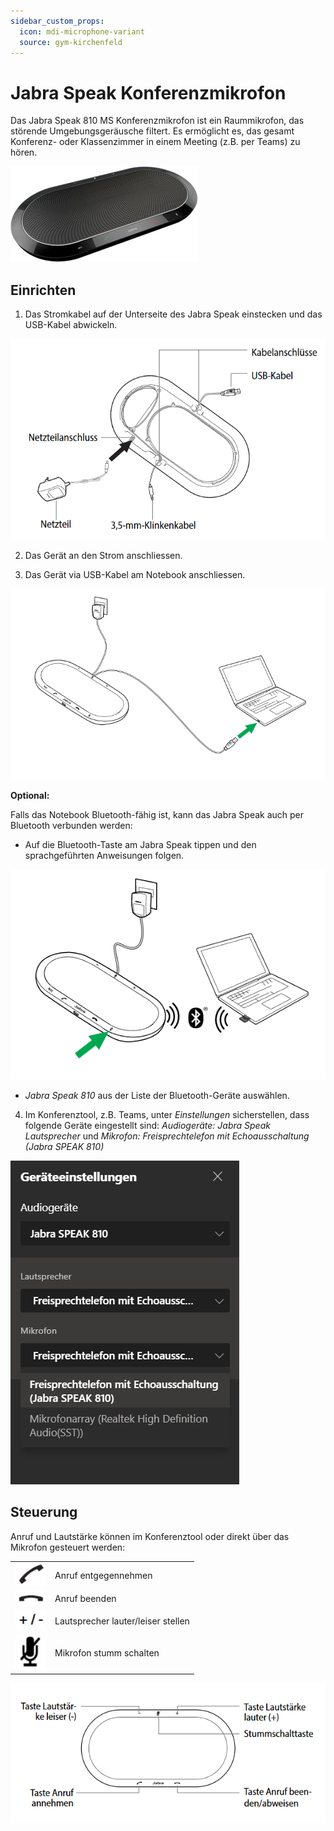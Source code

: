 ```yaml
---
sidebar_custom_props:
  icon: mdi-microphone-variant
  source: gym-kirchenfeld
---
```


#  Jabra Speak Konferenzmikrofon


Das Jabra Speak 810 MS Konferenzmikrofon ist ein Raummikrofon, das störende Umgebungsgeräusche filtert. Es ermöglicht es, das gesamt Konferenz- oder Klassenzimmer in einem Meeting (z.B. per Teams) zu hören. 

![](./images/jabra-1.png)

## Einrichten

1. Das Stromkabel auf der Unterseite des Jabra Speak einstecken und das USB-Kabel abwickeln.

![](./images/jabra-2.png)


2. Das Gerät an den Strom anschliessen.

3. Das Gerät via USB-Kabel am Notebook anschliessen.

![](./images/jabra-3.png)


**Optional:**

Falls das Notebook Bluetooth-fähig ist, kann das Jabra Speak auch per Bluetooth verbunden werden:

* Auf die Bluetooth-Taste am Jabra Speak tippen und den sprachgeführten Anweisungen folgen.

![](./images/jabra-4.png)

* _Jabra Speak 810_ aus der Liste der Bluetooth-Geräte auswählen.

4. Im Konferenztool, z.B. Teams, unter _Einstellungen_ sicherstellen, dass folgende Geräte eingestellt sind:
_Audiogeräte:_ _Jabra Speak_ 
_Lautsprecher_ und _Mikrofon:_ _Freisprechtelefon mit Echoausschaltung (Jabra SPEAK 810)_

![](./images/jabra-5.png)

## Steuerung

Anruf und Lautstärke können im Konferenztool oder direkt über das Mikrofon gesteuert werden:

|                            |                                    |
| :------------------------- | :--------------------------------- |
| ![](./images/jabra-7.png)  | Anruf entgegennehmen               |
| ![](./images/jabra-8.png)  | Anruf beenden                      |
| ![](./images/jabra-9.png)  | Lautsprecher lauter/leiser stellen |
| ![](./images/jabra-10.png) | Mikrofon stumm schalten            |

![](./images/jabra-11.png)
